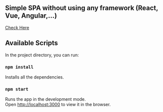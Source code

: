 ## Simple SPA without using any framework (React, Vue, Angular,...)

[Check Here](https://peyman-spa.netlify.app/)


## Available Scripts

In the project directory, you can run:

### `npm install`

Installs all the dependencies.

### `npm start`

Runs the app in the development mode.<br>
Open [http://localhost:3000](http://localhost:3000) to view it in the browser.
